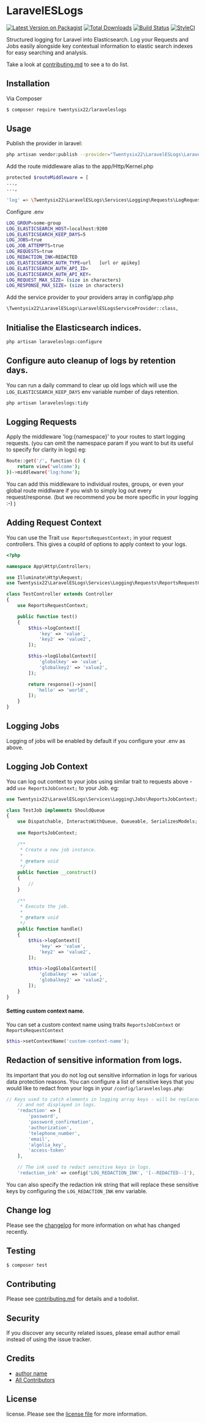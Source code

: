 # LaravelESLogs

[![Latest Version on Packagist][ico-version]][link-packagist]
[![Total Downloads][ico-downloads]][link-downloads]
[![Build Status][ico-travis]][link-travis]
[![StyleCI][ico-styleci]][link-styleci]

Structured logging for Laravel into Elasticsearch.  Log your Requests and Jobs easily alongside key contextual information to elastic search indexes for easy searching and analysis.



Take a look at [contributing.md](contributing.md) to see a to do list.

## Installation

Via Composer

``` bash
$ composer require twentysix22/laraveleslogs
```

## Usage

Publish the provider in laravel:
``` bash
php artisan vendor:publish --provider="Twentysix22\LaravelESLogs\LaravelESLogsServiceProvider"
```
Add the route middleware alias to the app/Http/Kernel.php
``` bash
protected $routeMiddleware = [
...,
...,

'log' => \Twentysix22\LaravelESLogs\Services\Logging\Requests\LogRequest::class,
```
Configure .env
``` bash
LOG_GROUP=some-group
LOG_ELASTICSEARCH_HOST=localhost:9200
LOG_ELASTICSEARCH_KEEP_DAYS=5
LOG_JOBS=true
LOG_JOB_ATTEMPTS=true
LOG_REQUESTS=true
LOG_REDACTION_INK=REDACTED
LOG_ELASTICSEARCH_AUTH_TYPE=url   [url or apikey]
LOG_ELASTICSEARCH_AUTH_API_ID=
LOG_ELASTICSEARCH_AUTH_API_KEY=
LOG_REQUEST_MAX_SIZE= (size in characters)
LOG_RESPONSE_MAX_SIZE= (size in characters)
```
Add the service provider to your providers array in config/app.php
``` bash
\Twentysix22\LaravelESLogs\LaravelESLogsServiceProvider::class,
```


## Initialise the Elasticsearch indices.
``` bash 
php artisan laraveleslogs:configure
```

## Configure auto cleanup of logs by retention days.
You can run a daily command to clear up old logs which will use the `LOG_ELASTICSEARCH_KEEP_DAYS` env variable number of days retention.
``` bash 
php artisan laraveleslogs:tidy
```

## Logging Requests
Apply the middleware 'log:{namespace}' to your routes to start logging requests. (you can omit the namespace param if you want to but its useful to specify for clarity in logs)
eg:
``` bash 
Route::get('/', function () {
    return view('welcome');
})->middleware('log:home');
```

You can add this middleware to individual routes, groups, or even your global route middlware if you wish to simply log out every request/response. (but we recommend you be more specific in your logging :-) ) 
## Adding Request Context
You can use the Trait `use ReportsRequestContext;` in your request controllers.  This gives a coupld of options to apply context to your logs.

``` php 
<?php

namespace App\Http\Controllers;

use Illuminate\Http\Request;
use Twentysix22\LaravelESLogs\Services\Logging\Requests\ReportsRequestContext;

class TestController extends Controller
{
    use ReportsRequestContext;

    public function test()
    {
        $this->logContext([
            'key' => 'value',
            'key2' => 'value2',
        ]);

        $this->logGlobalContext([
            'globalkey' => 'value',
            'globalkey2' => 'value2',
        ]);

        return response()->json([
           'hello' => 'world',
        ]);
    }
}
```


## Logging Jobs
Logging of jobs will be enabled by default if you configure your .env as above.

## Logging Job Context
You can log out context to your jobs using similar trait to requests above - add `use ReportsJobContext;` to your Job.
eg:
``` php 
use Twentysix22\LaravelESLogs\Services\Logging\Jobs\ReportsJobContext;

class TestJob implements ShouldQueue
{
    use Dispatchable, InteractsWithQueue, Queueable, SerializesModels;
    
    use ReportsJobContext;

    /**
     * Create a new job instance.
     *
     * @return void
     */
    public function __construct()
    {
        //
    }

    /**
     * Execute the job.
     *
     * @return void
     */
    public function handle()
    {
        $this->logContext([
            'key' => 'value',
            'key2' => 'value2',
        ]);

        $this->logGlobalContext([
            'globalkey' => 'value',
            'globalkey2' => 'value2',
        ]);
    }
}
```

#### Setting custom context name.
You can set a custom context name using traits `ReportsJobContext` or `ReportsRequestContext` 
``` php 
$this->setContextName('custom-context-name');
```


## Redaction of sensitive information from logs.
Its important that you do not log out sensitive information in logs for various data protection reasons.  You can configure a list of sensitive keys that you would like to redact from your logs in your `/config/laraveleslogs.php`:

``` php 
// Keys used to catch elements in logging array keys - will be replaced with redaction ink
    // and not displayed in logs.
    'redaction' => [
        'password',
        'password_confirmation',
        'authorization',
        'telephone_number',
        'email',
        'algolia_key',
        'access-token'
    ],

    // The ink used to redact sensitive keys in logs.
    'redaction_ink' => config('LOG_REDACTION_INK', '[--REDACTED--]'),
```

You can also specify the redaction ink string that will replace these sensitive keys by configuring the `LOG_REDACTION_INK` env variable.

## Change log

Please see the [changelog](changelog.md) for more information on what has changed recently.

## Testing

``` bash
$ composer test
```

## Contributing

Please see [contributing.md](contributing.md) for details and a todolist.

## Security

If you discover any security related issues, please email author email instead of using the issue tracker.

## Credits

- [author name][link-author]
- [All Contributors][link-contributors]

## License

license. Please see the [license file](license.md) for more information.

[ico-version]: https://img.shields.io/packagist/v/twentysix22/laraveleslogs.svg?style=flat-square
[ico-downloads]: https://img.shields.io/packagist/dt/twentysix22/laraveleslogs.svg?style=flat-square
[ico-travis]: https://img.shields.io/travis/twentysix22/laraveleslogs/master.svg?style=flat-square
[ico-styleci]: https://styleci.io/repos/12345678/shield

[link-packagist]: https://packagist.org/packages/twentysix22/laraveleslogs
[link-downloads]: https://packagist.org/packages/twentysix22/laraveleslogs
[link-travis]: https://travis-ci.org/twentysix22/laraveleslogs
[link-styleci]: https://styleci.io/repos/12345678
[link-author]: https://github.com/twentysix22
[link-contributors]: ../../contributors
